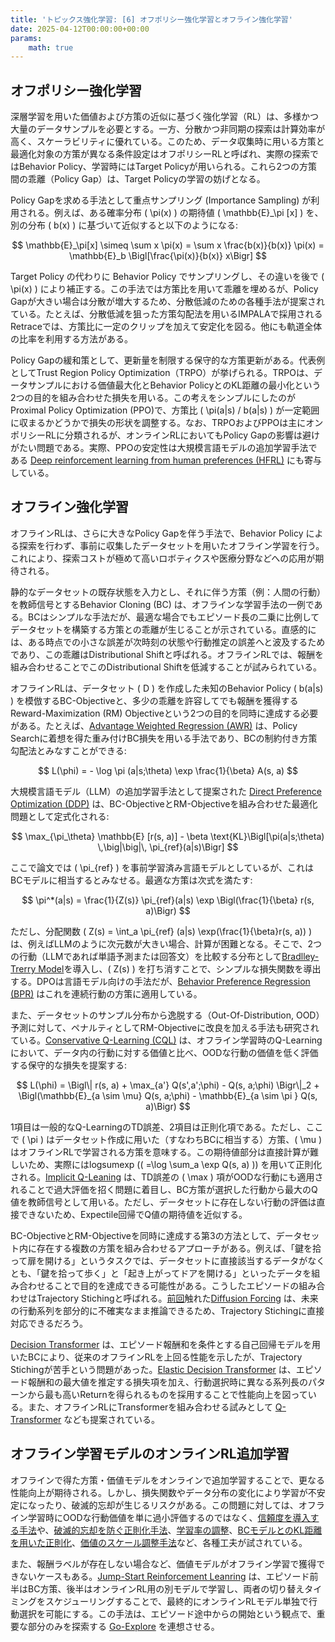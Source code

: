 ```yaml
---
title: 'トピックス強化学習: [6] オフポリシー強化学習とオフライン強化学習'
date: 2025-04-12T00:00:00+00:00
params:
    math: true
---
```


## オフポリシー強化学習

深層学習を用いた価値および方策の近似に基づく強化学習（RL）は、多様かつ大量のデータサンプルを必要とする。一方、分散かつ非同期の探索は計算効率が高く、スケーラビリティに優れている。このため、データ収集時に用いる方策と最適化対象の方策が異なる条件設定はオフポリシーRLと呼ばれ、実際の探索ではBehavior Policy、学習時にはTarget Policyが用いられる。これら2つの方策間の乖離（Policy Gap）は、Target Policyの学習の妨げとなる。

Policy Gapを求める手法として重点サンプリング (Importance Sampling) が利用される。例えば、ある確率分布 \( \pi(x) \) の期待値 \( \mathbb{E}_\pi [x] \) を、別の分布 \( b(x) \) に基づいて近似すると以下のようになる:

$$
\mathbb{E}_\pi[x] \simeq \sum x \pi(x) = \sum x \frac{b(x)}{b(x)} \pi(x) = \mathbb{E}_b \Bigl[\frac{\pi(x)}{b(x)} x\Bigr]
$$

Target Policy の代わりに Behavior Policy でサンプリングし、その違いを後で \( \pi(x) \) により補正する。この手法では方策比を用いて乖離を埋めるが、Policy Gapが大きい場合は分散が増大するため、分散低減のための各種手法が提案されている。たとえば、分散低減を狙った方策勾配法を用いるIMPALAで採用されるRetraceでは、方策比に一定のクリップを加えて安定化を図る。他にも軌道全体の比率を利用する方法がある。

Policy Gapの緩和策として、更新量を制限する保守的な方策更新がある。代表例としてTrust Region Policy Optimization（TRPO）が挙げられる。TRPOは、データサンプルにおける価値最大化とBehavior PolicyとのKL距離の最小化という2つの目的を組み合わせた損失を用いる。この考えをシンプルにしたのがProximal Policy Optimization (PPO)で、方策比 \( \pi(a|s) / b(a|s) \) が一定範囲に収まるかどうかで損失の形状を調整する。なお、TRPOおよびPPOは主にオンポリシーRLに分類されるが、オンラインRLにおいてもPolicy Gapの影響は避けがたい問題である。実際、PPOの安定性は大規模言語モデルの追加学習手法である [Deep reinforcement learning from human preferences (HFRL)](https://arxiv.org/abs/1706.03741) にも寄与している。

## オフライン強化学習

オフラインRLは、さらに大きなPolicy Gapを伴う手法で、Behavior Policy による探索を行わず、事前に収集したデータセットを用いたオフライン学習を行う。これにより、探索コストが極めて高いロボティクスや医療分野などへの応用が期待される。

静的なデータセットの既存状態を入力とし、それに伴う方策（例：人間の行動）を教師信号とするBehavior Cloning (BC) は、オフラインな学習手法の一例である。BCはシンプルな手法だが、最適な場合でもエピソード長の二乗に比例してデータセットを構築する方策との乖離が生じることが示されている。直感的には、ある時点での小さな誤差が次時刻の状態や行動推定の誤差へと波及するためであり、この乖離はDistributional Shiftと呼ばれる。オフラインRLでは、報酬を組み合わせることでこのDistributional Shiftを低減することが試みられている。

オフラインRLは、データセット \( D \) を作成した未知のBehavior Policy \( b(a|s) \) を模倣するBC-Objectiveと、多少の乖離を許容してでも報酬を獲得するReward-Maximization (RM) Objectiveという2つの目的を同時に達成する必要がある。たとえば、[Advantage Weighted Regression (AWR)](https://arxiv.org/abs/1910.00177) は、Policy Searchに着想を得た重み付けBC損失を用いる手法であり、BCの制約付き方策勾配法とみなすことができる:

$$
L(\phi) = - \log \pi (a|s;\theta) \exp \frac{1}{\beta} A(s, a)
$$

大規模言語モデル（LLM）の追加学習手法として提案された [Direct Preference Optimization (DDP)](https://arxiv.org/abs/2305.18290) は、BC-ObjectiveとRM-Objectiveを組み合わせた最適化問題として定式化される:

$$
\max_{\pi_\theta} \mathbb{E} [r(s, a)] - \beta \text{KL}\Bigl[\pi(a|s;\theta) \,\big|\big|\, \pi_{ref}(a|s)\Bigr]
$$

ここで論文では \( \pi_{ref} \) を事前学習済み言語モデルとしているが、これはBCモデルに相当するとみなせる。最適な方策は次式を満たす:

$$
\pi^*(a|s) = \frac{1}{Z(s)} \pi_{ref}(a|s) \exp \Bigl(\frac{1}{\beta} r(s, a)\Bigr)
$$

ただし、分配関数 \( Z(s) = \int_a \pi_{ref} (a|s) \exp(\frac{1}{\beta}r(s, a)) \) は、例えばLLMのように次元数が大きい場合、計算が困難となる。そこで、2つの行動（LLMであれば単語予測または回答文）を比較する分布として[Bradlley-Trerry Model](https://en.wikipedia.org/wiki/Bradley%E2%80%93Terry_model)を導入し、\( Z(s) \) を打ち消すことで、シンプルな損失関数を導出する。DPOは言語モデル向けの手法だが、[Behavior Preference Regression (BPR)](https://arxiv.org/abs/2503.00930) はこれを連続行動の方策に適用している。

また、データセットのサンプル分布から逸脱する（Out-Of-Distribution, OOD）予測に対して、ペナルティとしてRM-Objectiveに改良を加える手法も研究されている。[Conservative Q-Learning (CQL)](https://arxiv.org/abs/2006.04779) は、オフライン学習時のQ-Learningにおいて、データ内の行動に対する価値と比べ、OODな行動の価値を低く評価する保守的な損失を提案する:

$$
L(\phi) = \Bigl\| r(s, a) + \max_{a'} Q(s',a';\phi) - Q(s, a;\phi) \Bigr\|_2  + \Bigl(\mathbb{E}_{a \sim \mu} Q(s, a;\phi) - \mathbb{E}_{a \sim \pi } Q(s, a)\Bigr)
$$

1項目は一般的なQ-LearningのTD誤差、2項目は正則化項である。ただし、ここで \( \pi \) はデータセット作成に用いた（すなわちBCに相当する）方策、\( \mu \) はオフラインRLで学習される方策を意味する。この期待値部分は直接計算が難しいため、実際にはlogsumexp (\( =\log \sum_a \exp Q(s, a) \)) を用いて正則化される。[Implicit Q-Leaning](https://arxiv.org/abs/2110.06169) は、TD誤差の \( \max \) 項がOODな行動にも適用されることで過大評価を招く問題に着目し、BC方策が選択した行動から最大のQ値を教師信号として用いる。ただし、データセットに存在しない行動の評価は直接できないため、Expectile回帰でQ値の期待値を近似する。

BC-ObjectiveとRM-Objectiveを同時に達成する第3の方法として、データセット内に存在する複数の方策を組み合わせるアプローチがある。例えば、「鍵を拾って扉を開ける」というタスクでは、データセットに直接該当するデータがなくとも、「鍵を拾って歩く」と「起き上がってドアを開ける」といったデータを組み合わせることで目的を達成できる可能性がある。こうしたエピソードの組み合わせはTrajectory Stichingと呼ばれる。[前回](/posts/rl/model-based-rl-and-planning/)触れた[Diffusion Forcing](https://arxiv.org/abs/2407.01392) は、未来の行動系列を部分的に不確実なまま推論できるため、Trajectory Stichingに直接対応できるだろう。

[Decision Transformer](https://arxiv.org/abs/2106.01345) は、エピソード報酬和を条件とする自己回帰モデルを用いたBCにより、従来のオフラインRLを上回る性能を示したが、Trajectory Stichingが苦手という問題があった。[Elastic Decision Transformer](https://arxiv.org/abs/2307.02484) は、エピソード報酬和の最大値を推定する損失項を加え、行動選択時に異なる系列長のパターンから最も高いReturnを得られるものを採用することで性能向上を図っている。また、オフラインRLにTransformerを組み合わせる試みとして [Q-Transformer](https://arxiv.org/abs/2309.10150) なども提案されている。

## オフライン学習モデルのオンラインRL追加学習

オフラインで得た方策・価値モデルをオンラインで追加学習することで、更なる性能向上が期待される。しかし、損失関数やデータ分布の変化により学習が不安定になったり、破滅的忘却が生じるリスクがある。この問題に対しては、オフライン学習時にOODな行動価値を単に過小評価するのではなく、[信頼度を導入する手法](https://arxiv.org/abs/2212.04607)や、[破滅的忘却を防ぐ正則化手法](https://arxiv.org/abs/2402.02868)、[学習率の調整](http://arxiv.org/abs/2301.07302)、[BCモデルとのKL距離を用いた正則化](https://arxiv.org/abs/2206.11795)、[価値のスケール調整手法](http://arxiv.org/abs/2303.05479)など、各種工夫が試されている。

また、報酬ラベルが存在しない場合など、価値モデルがオフライン学習で獲得できないケースもある。[Jump-Start Reinforcement Leanring](https://arxiv.org/abs/2204.02372) は、エピソード前半はBC方策、後半はオンラインRL用の別モデルで学習し、両者の切り替えタイミングをスケジューリングすることで、最終的にオンラインRLモデル単独で行動選択を可能にする。この手法は、エピソード途中からの開始という観点で、重要な部分のみを探索する [Go-Explore](https://www.nature.com/articles/s41586-020-03157-9) を連想させる。
